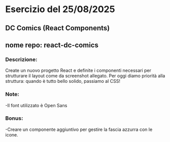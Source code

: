 # Esercizio del 25/08/2025

## DC Comics (React Components)

## nome repo: react-dc-comics

### Descrizione:

Create un nuovo progetto React e definite i componenti necessari per strutturare il layout come da screenshot allegato.
Per oggi diamo priorità alla struttura: quando è tutto bello solido, passiamo al CSS!

### Note:

-Il font utilizzato è Open Sans

### Bonus:

-Creare un componente aggiuntivo per gestire la fascia azzurra con le icone.
